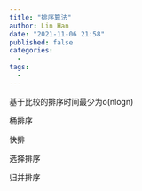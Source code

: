```yaml
---
title: "排序算法"
author: Lin Han
date: "2021-11-06 21:58"
published: false
categories:
  -
tags:
  -
---
```


基于比较的排序时间最少为o(nlogn)

桶排序

快排

选择排序

归并排序
